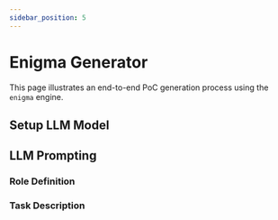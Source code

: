 ```yaml
---
sidebar_position: 5
---
```


# Enigma Generator
This page illustrates an end-to-end PoC generation process using the `enigma` engine.

## Setup LLM Model

## LLM Prompting
### Role Definition
### Task Description